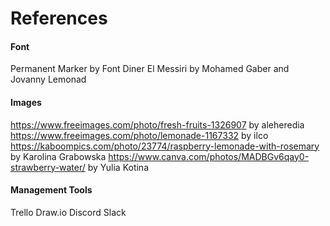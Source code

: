 # References #

#### Font ####
Permanent Marker by Font Diner
El Messiri by Mohamed Gaber and Jovanny Lemonad

#### Images ####
https://www.freeimages.com/photo/fresh-fruits-1326907 by aleheredia
https://www.freeimages.com/photo/lemonade-1167332 by ilco
https://kaboompics.com/photo/23774/raspberry-lemonade-with-rosemary by Karolina Grabowska
https://www.canva.com/photos/MADBGv6qay0-strawberry-water/  by Yulia Kotina

#### Management Tools ####
Trello
Draw.io
Discord
Slack

####  ####